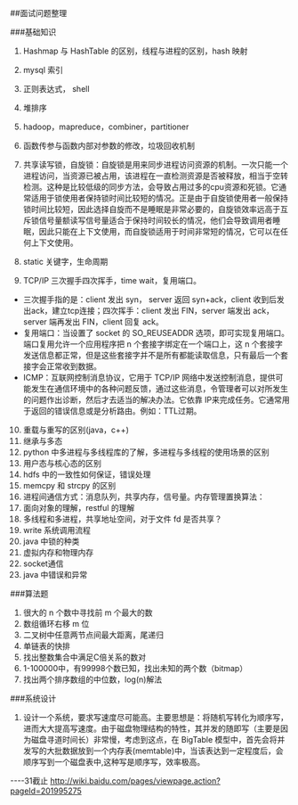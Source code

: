 ##面试问题整理

###基础知识

1. Hashmap 与 HashTable 的区别，线程与进程的区别，hash 映射
2. mysql 索引
3. 正则表达式， shell
4. 堆排序
5. hadoop，mapreduce，combiner，partitioner
6. 函数传参与函数内部对参数的修改，垃圾回收机制
7. 共享读写锁，自旋锁：自旋锁是用来同步进程访问资源的机制。一次只能一个进程访问，当资源已被占用，该进程在一直检测资源是否被释放，相当于空转检测。这种是比较低级的同步方法，会导致占用过多的cpu资源和死锁。它通常适用于锁使用者保持锁时间比较短的情况。正是由于自旋锁使用者一般保持锁时间比较短，因此选择自旋而不是睡眠是非常必要的，自旋锁效率远高于互斥锁信号量额读写信号量适合于保持时间较长的情况，他们会导致调用者睡眠，因此只能在上下文使用，而自旋锁适用于时间非常短的情况，它可以在任何上下文使用。

8. static 关键字，生命周期

9. TCP/IP 三次握手四次挥手，time wait，复用端口。
  - 三次握手指的是：client 发出 syn， server 返回 syn+ack，client 收到后发出ack，建立tcp连接；四次挥手：client 发出 FIN，server 端发出 ack， server 端再发出 FIN，client 回复 ack。
  - 复用端口：当设置了 socket 的 SO_REUSEADDR 选项，即可实现复用端口。端口复用允许一个应用程序把 n 个套接字绑定在一个端口上，这 n 个套接字发送信息都正常，但是这些套接字并不是所有都能读取信息，只有最后一个套接字会正常收到数据。
  - ICMP：互联网控制消息协议，它用于 TCP/IP 网络中发送控制消息，提供可能发生在通信环境中的各种问题反馈，通过这些消息，令管理者可以对所发生的问题作出诊断，然后才去适当的解决办法。它依靠 IP来完成任务。它通常用于返回的错误信息或是分析路由。例如：TTL过期。

10. 重载与重写的区别(java，c++)
11. 继承与多态
12. python 中多进程与多线程库的了解，多进程与多线程的使用场景的区别
13. 用户态与核心态的区别
14. hdfs 中的一致性如何保证，错误处理
15. memcpy 和 strcpy 的区别
16. 进程间通信方式：消息队列，共享内存，信号量。内存管理置换算法：
17. 面向对象的理解，restful 的理解
18. 多线程和多进程，共享地址空间，对于文件 fd 是否共享？
19. write 系统调用流程
20. java 中锁的种类
21. 虚拟内存和物理内存
22. socket通信
23. java 中错误和异常




###算法题
1. 很大的 n 个数中寻找前 m 个最大的数
2. 数组循环右移 m 位
3. 二叉树中任意两节点间最大距离，尾递归
4. 单链表的快排
5. 找出整数集合中满足C倍关系的数对
6. 1-100000中，有99998个数已知，找出未知的两个数（bitmap）
7. 找出两个排序数组的中位数，log(n)解法


###系统设计
1. 设计一个系统，要求写速度尽可能高。主要思想是：将随机写转化为顺序写，进而大大提高写速度。由于磁盘物理结构的特性，其并发的随即写（主要是因为磁盘寻道时间长）非常慢，考虑到这点，在 BigTable 模型中，首先会将并发写的大批数据放到一个内存表(memtable)中，当该表达到一定程度后，会顺序写到一个磁盘表中,这种写是顺序写，效率极高。

----31截止  http://wiki.baidu.com/pages/viewpage.action?pageId=201995275

